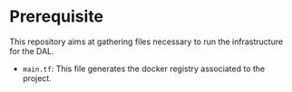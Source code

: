 # Prerequisite

This repository aims at gathering files necessary to run the
infrastructure for the DAL.

- `main.tf`: This file generates the docker registry associated to the
  project.
